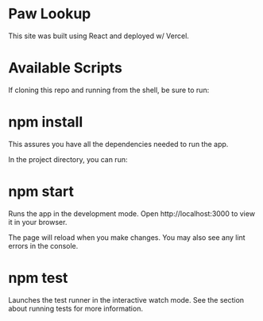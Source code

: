 # Paw Lookup

This site was built using React and deployed w/ Vercel.


# Available Scripts
If cloning this repo and running from the shell, be sure to run:

# npm install
This assures you have all the dependencies needed to run the app.

In the project directory, you can run:

# npm start
Runs the app in the development mode.
Open http://localhost:3000 to view it in your browser.

The page will reload when you make changes.
You may also see any lint errors in the console.

# npm test
Launches the test runner in the interactive watch mode.
See the section about running tests for more information.

